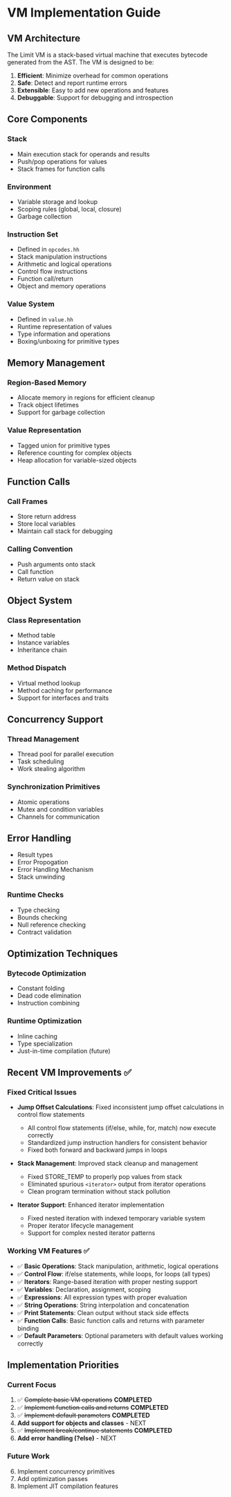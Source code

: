# VM Implementation Guide

## VM Architecture

The Limit VM is a stack-based virtual machine that executes bytecode generated from the AST. The VM is designed to be:

1. **Efficient**: Minimize overhead for common operations
2. **Safe**: Detect and report runtime errors
3. **Extensible**: Easy to add new operations and features
4. **Debuggable**: Support for debugging and introspection

## Core Components

### Stack
- Main execution stack for operands and results
- Push/pop operations for values
- Stack frames for function calls

### Environment
- Variable storage and lookup
- Scoping rules (global, local, closure)
- Garbage collection

### Instruction Set
- Defined in `opcodes.hh`
- Stack manipulation instructions
- Arithmetic and logical operations
- Control flow instructions
- Function call/return
- Object and memory operations

### Value System
- Defined in `value.hh`
- Runtime representation of values
- Type information and operations
- Boxing/unboxing for primitive types

## Memory Management

### Region-Based Memory
- Allocate memory in regions for efficient cleanup
- Track object lifetimes
- Support for garbage collection

### Value Representation
- Tagged union for primitive types
- Reference counting for complex objects
- Heap allocation for variable-sized objects

## Function Calls

### Call Frames
- Store return address
- Store local variables
- Maintain call stack for debugging

### Calling Convention
- Push arguments onto stack
- Call function
- Return value on stack

## Object System

### Class Representation
- Method table
- Instance variables
- Inheritance chain

### Method Dispatch
- Virtual method lookup
- Method caching for performance
- Support for interfaces and traits

## Concurrency Support

### Thread Management
- Thread pool for parallel execution
- Task scheduling
- Work stealing algorithm

### Synchronization Primitives
- Atomic operations
- Mutex and condition variables
- Channels for communication

## Error Handling
- Result types
- Error Propogation
- Error Handling Mechanism
- Stack unwinding

### Runtime Checks
- Type checking
- Bounds checking
- Null reference checking
- Contract validation

## Optimization Techniques

### Bytecode Optimization
- Constant folding
- Dead code elimination
- Instruction combining

### Runtime Optimization
- Inline caching
- Type specialization
- Just-in-time compilation (future)

## Recent VM Improvements ✅

### Fixed Critical Issues
- **Jump Offset Calculations**: Fixed inconsistent jump offset calculations in control flow statements
  - All control flow statements (if/else, while, for, match) now execute correctly
  - Standardized jump instruction handlers for consistent behavior
  - Fixed both forward and backward jumps in loops

- **Stack Management**: Improved stack cleanup and management
  - Fixed STORE_TEMP to properly pop values from stack
  - Eliminated spurious `<iterator>` output from iterator operations
  - Clean program termination without stack pollution

- **Iterator Support**: Enhanced iterator implementation
  - Fixed nested iteration with indexed temporary variable system
  - Proper iterator lifecycle management
  - Support for complex nested iterator patterns

### Working VM Features ✅
- ✅ **Basic Operations**: Stack manipulation, arithmetic, logical operations
- ✅ **Control Flow**: if/else statements, while loops, for loops (all types)
- ✅ **Iterators**: Range-based iteration with proper nesting support
- ✅ **Variables**: Declaration, assignment, scoping
- ✅ **Expressions**: All expression types with proper evaluation
- ✅ **String Operations**: String interpolation and concatenation
- ✅ **Print Statements**: Clean output without stack side effects
- ✅ **Function Calls**: Basic function calls and returns with parameter binding
- ✅ **Default Parameters**: Optional parameters with default values working correctly

## Implementation Priorities

### Current Focus
1. ✅ ~~Complete basic VM operations~~ **COMPLETED**
2. ✅ ~~Implement function calls and returns~~ **COMPLETED**
3. ✅ ~~Implement default parameters~~ **COMPLETED**
4. **Add support for objects and classes** - NEXT
5. ✅  ~~Implement break/continue statements~~ **COMPLETED**
6. **Add error handling (?else)** - NEXT

### Future Work
6. Implement concurrency primitives
7. Add optimization passes
8. Implement JIT compilation features